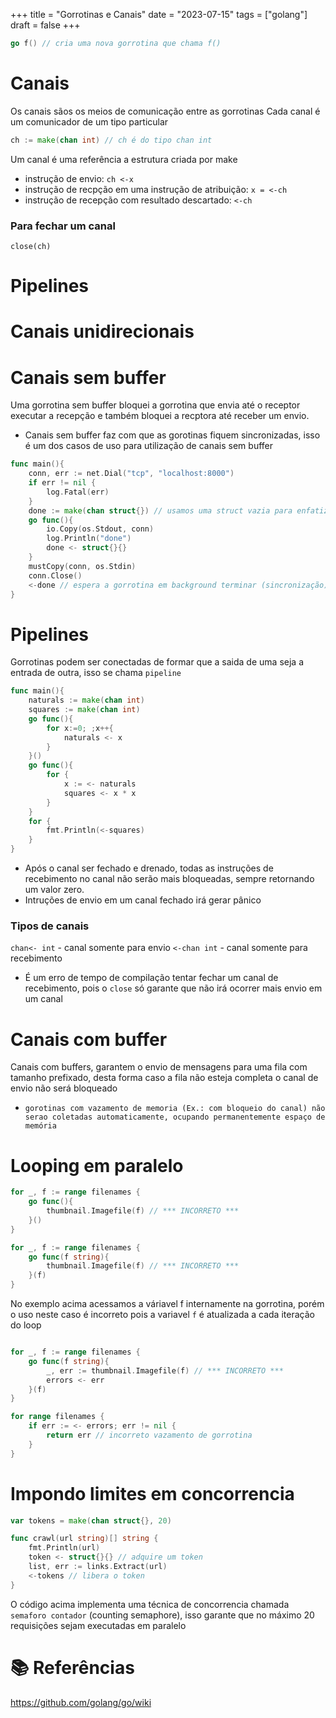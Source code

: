 +++
title = "Gorrotinas e Canais"
date = "2023-07-15"
tags = ["golang"]
draft = false
+++
```go
go f() // cria uma nova gorrotina que chama f()
```

# Canais
Os canais sãos os meios de comunicação entre as gorrotinas
Cada canal é um comunicador de um tipo particular

```go
ch := make(chan int) // ch é do tipo chan int
```
Um canal é uma referência a estrutura criada por make

- instrução de envio: `ch <-x`
- instrução de recpção em uma instrução de atribuição: `x = <-ch`
- instrução de recepção com resultado descartado: `<-ch`

### Para fechar um canal
`close(ch)`

# Pipelines

# Canais unidirecionais


# Canais sem buffer
Uma gorrotina sem buffer bloquei a gorrotina que envia até o receptor executar a recepção e também bloquei a recptora até receber um envio.
- Canais sem buffer faz com que as gorotinas fiquem sincronizadas, isso é um dos casos de uso para utilização de canais sem buffer

```go
func main(){
	conn, err := net.Dial("tcp", "localhost:8000")
	if err != nil {
		log.Fatal(err)
	}
	done := make(chan struct{}) // usamos uma struct vazia para enfatizar que o canal não transporta qualquer informação
	go func(){
		io.Copy(os.Stdout, conn)
		log.Println("done")
		done <- struct{}{}
	}
	mustCopy(conn, os.Stdin)
	conn.Close()
	<-done // espera a gorrotina em background terminar (sincronização)
}


```

# Pipelines
Gorrotinas podem ser conectadas de formar que a saida de uma seja a entrada de outra, isso se chama `pipeline`
```go
func main(){
	naturals := make(chan int)
	squares := make(chan int)
	go func(){
		for x:=0; ;x++{
			naturals <- x
		}
	}()
	go func(){
		for {
			x := <- naturals
			squares <- x * x
		}
	}
	for {
		fmt.Println(<-squares)
	}
}
```

- Após o canal ser fechado e drenado, todas as instruções de recebimento no canal não serão mais bloqueadas, sempre retornando um valor zero.
- Intruções de envio em um canal fechado irá gerar pânico

### Tipos de canais

`chan<- int`  - canal somente para envio
`<-chan int` - canal somente para recebimento

- É um erro de tempo de compilação tentar fechar um canal de recebimento, pois o `close` só garante que não irá ocorrer mais envio em um canal

# Canais com buffer

Canais com buffers, garantem o envio de mensagens para uma fila com tamanho prefixado, desta forma caso a fila não esteja completa o canal de envio não será bloqueado

- `gorotinas com vazamento de memoria (Ex.: com bloqueio do canal) não serao coletadas automaticamente, ocupando permanentemente espaço de memória`

# Looping em paralelo
```go
for _, f := range filenames {
	go func(){
		thumbnail.Imagefile(f) // *** INCORRETO ***
	}()
}

for _, f := range filenames {
	go func(f string){
		thumbnail.Imagefile(f) // *** INCORRETO ***
	}(f)
}
```
No exemplo acima acessamos a váriavel f internamente na gorrotina, porém o uso neste caso é incorreto pois a variavel `f` é atualizada a cada iteração do loop

```go

for _, f := range filenames {
	go func(f string){
		_, err := thumbnail.Imagefile(f) // *** INCORRETO ***
		errors <- err
	}(f)
}

for range filenames {
	if err := <- errors; err != nil {
		return err // incorreto vazamento de gorrotina
	}
}

```

# Impondo limites em concorrencia
```go
var tokens = make(chan struct{}, 20)

func crawl(url string)[] string {
	fmt.Println(url)
	token <- struct{}{} // adquire um token
	list, err := links.Extract(url)
	<-tokens // libera o token
}
```
O código acima implementa uma técnica de concorrencia chamada `semaforo contador` (counting semaphore), isso garante que no máximo 20 requisições sejam executadas em paralelo

# 📚 Referências
https://github.com/golang/go/wiki

